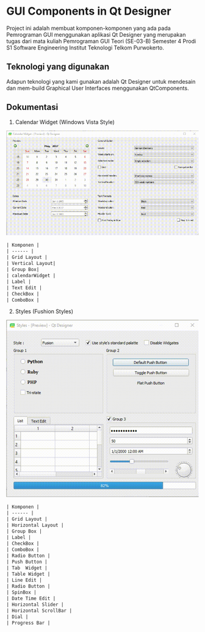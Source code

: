 # GUI Components in Qt Designer

Project ini adalah membuat komponen-komponen yang ada pada Pemrograman GUI menggunakan aplikasi Qt Designer yang merupakan tugas dari mata kuliah Pemrograman GUI Teori (SE-03-B) Semester 4 Prodi S1 Software Engineering Institut Teknologi Telkom Purwokerto.

## Teknologi yang digunakan

Adapun teknologi yang kami gunakan adalah Qt Designer untuk mendesain dan mem-build Graphical User Interfaces menggunakan QtComponents.

## Dokumentasi

1. Calendar Widget (Windows Vista Style)
<img src = "https://github.com/yolandapasaribu/GUI-Components-in-Qt-Designer/blob/main/latihan1.gif" >

    | Komponen |
    | ------ |
    | Grid Layout |
    | Vertical Layout|
    | Group Box|
    | calendarWidget |
    | Label |
    | Text Edit |
    | CheckBox |
    | ComboBox |


2. Styles (Fushion Styles)
<img src= "https://github.com/yolandapasaribu/GUI-Components-in-Qt-Designer/blob/main/latihan2.gif">

    | Komponen |
    | ------ |
    | Grid Layout |
    | Horizontal Layout |
    | Group Box |
    | Label |
    | CheckBox |
    | ComboBox |
    | Radio Button |
    | Push Button |
    | Tab  Widget |
    | Table Widget |
    | Line Edit |
    | Radio Button |
    | SpinBox |
    | Date Time Edit |
    | Horizontal Slider |
    | Horizontal ScrollBar |
    | Dial |
    | Progress Bar |
